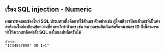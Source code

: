 ## เรื่อง SQL injection - Numeric
**ผมการทดสอบช่องโหว่ SQL ประเภทหนึ่งคือการใช้ตัวเลข ตัวอย่างเช่น ผู้โจมตีอาจป้อนตัวเลขที่เป็นค่าสตริงลงในช่องป้อนข้อความที่คาดหวังค่าตัวเลข เช่น หมายเลขผลิตภัณฑ์หรือหมายเลข ID สิ่งนี้สามารถทำให้พวกเขาฉีดคำสั่ง SQL ลงในแอปพลิเคชันได้**

```
ตัวอย่าง
"1234567890' OR 1=1"
```
